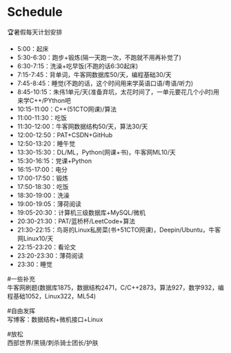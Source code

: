 # Schedule
:trophy:暑假每天计划安排  

* 5:00：起床  
* 5:30-6:30：跑步+锻炼(隔一天跑一次，不跑就不用再补觉了)  
* 6:30-7:15：洗澡+吃早饭(不跑的话6:30起床)  
* 7:15-7:45：背单词，牛客网数据库50/天，编程基础30/天  
* 7:45-8:45：睡觉(不跑的话，这个时间用来学英语口语/粤语/听力)  
* 8:45-10:15：朱伟1单元/天(准备弃坑，太花时间了，一单元要花几个小时)用来学C++/PYthon吧  
* 10:15-11:00：C++(51CTO网课)/算法  
* 11:00-11:30：吃饭  
* 11:30-12:00：牛客网数据结构50/天，算法30/天  
* 12:00-12:50：PAT+CSDN+GitHub  
* 12:50-13:20：睡午觉  
* 13:30-15:30：DL/ML，Python(网课+书)，牛客网ML10/天  
* 15:30-16:15：党课+Python  
* 16:15-17:00：电分  
* 17:00-17:50：锻炼  
* 17:50-18:30：吃饭  
* 18:30-19:00：洗澡  
* 19:00-19:05：薄荷阅读  
* 19:05-20:30：计算机三级数据库+MySQL/微机  
* 20:30-21:30：PAT/蓝桥杯/LeetCode+算法  
* 21:30-22:15：鸟哥的Linux私房菜(书+51CTO网课)，Deepin/Ubuntu，牛客网Linux10/天  
* 22:15-23:20：看论文  
* 23:20-23:30：薄荷阅读  
* 23:30：睡觉  

#一些补充  
牛客网刷题(数据库1875，数据结构2471，C/C++2873，算法927，数学932，编程基础1052，Linux322，ML54)  

#自由发挥  
写博客：数据结构+微机接口+Linux  

#放松  
西部世界/黑镜/刺杀骑士团长/护肤
